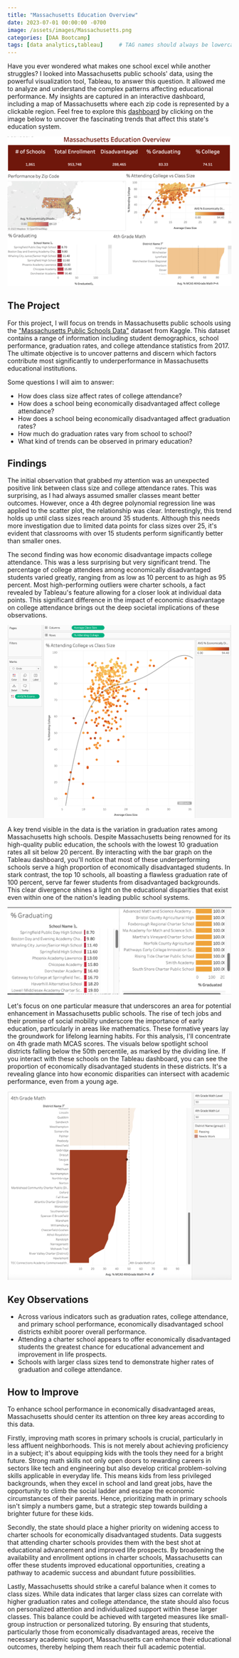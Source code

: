 ```yaml
---
title: "Massachusetts Education Overview"
date: 2023-07-01 00:00:00 -0700
image: /assets/images/Massachusetts.png
categories: [DAA Bootcamp]
tags: [data analytics,tableau]     # TAG names should always be lowercase
---
```


Have you ever wondered what makes one school excel while another struggles? I looked into Massachusetts public schools' data, using the powerful visualization tool, Tableau, to answer this question. It allowed me to analyze and understand the complex patterns affecting educational performance. My insights are captured in an interactive dashboard, including a map of Massachusetts where each zip code is represented by a clickable region. Feel free to explore this [dashboard](https://www.kaggle.com/datasets/ndalziel/massachusetts-public-schools-data) by clicking on the image below to uncover the fascinating trends that affect this state's education system.


[![by origin](/assets/images/MassDashboard.png)](https://public.tableau.com/app/profile/reid.glaze/viz/Massachusetts_16880559956770/Dashboard?publish=yes)

## The Project

For this project, I will focus on trends in Massachusetts public schools using the ["Massachusetts Public Schools Data"](https://www.kaggle.com/datasets/ndalziel/massachusetts-public-schools-data) dataset from Kaggle. This dataset contains a range of information including student demographics, school performance, graduation rates, and college attendance statistics from 2017. The ultimate objective is to uncover patterns and discern which factors contribute most significantly to underperformance in Massachusetts educational institutions.

Some questions I will aim to answer:
* How does class size affect rates of college attendance?
* How does a school being economically disadvantaged affect college attendance?
* How does a school being economically disadvantaged affect graduation rates?
* How much do graduation rates vary from school to school?
* What kind of trends can be observed in primary education?

## Findings

The initial observation that grabbed my attention was an unexpected positive link between class size and college attendance rates. This was surprising, as I had always assumed smaller classes meant better outcomes. However, once a 4th degree polynomial regression line was applied to the scatter plot, the relationship was clear. Interestingly, this trend holds up until class sizes reach around 35 students. Although this needs more investigation due to limited data points for class sizes over 25, it's evident that classrooms with over 15 students perform significantly better than smaller ones.

The second finding was how economic disadvantage impacts college attendance. This was a less surprising but very significant trend. The percentage of college attendees among economically disadvantaged students varied greatly, ranging from as low as 10 percent to as high as 95 percent. Most high-performing outliers were charter schools, a fact revealed by Tableau's feature allowing for a closer look at individual data points. This significant difference in the impact of economic disadvantage on college attendance brings out the deep societal implications of these observations.

![by origin](/assets/images/ClassSize.png)

A key trend visible in the data is the variation in graduation rates among Massachusetts high schools. Despite Massachusetts being renowned for its high-quality public education, the schools with the lowest 10 graduation rates all sit below 20 percent. By interacting with the bar graph on the Tableau dashboard, you'll notice that most of these underperforming schools serve a high proportion of economically disadvantaged students. In stark contrast, the top 10 schools, all boasting a flawless graduation rate of 100 percent, serve far fewer students from disadvantaged backgrounds. This clear divergence shines a light on the educational disparities that exist even within one of the nation's leading public school systems.

![by origin](/assets/images/BottomTop.png)

Let's focus on one particular measure that underscores an area for potential enhancement in Massachusetts public schools. The rise of tech jobs and their promise of social mobility underscore the importance of early education, particularly in areas like mathematics. These formative years lay the groundwork for lifelong learning habits. For this analysis, I'll concentrate on 4th grade math MCAS scores. The visuals below spotlight school districts falling below the 50th percentile, as marked by the dividing line. If you interact with these schools on the Tableau dashboard, you can see the proportion of economically disadvantaged students in these districts. It's a revealing glance into how economic disparities can intersect with academic performance, even from a young age.

![by origin](/assets/images/4thGrade.png)

## Key Observations

* Across various indicators such as graduation rates, college attendance, and primary school performance, economically disadvantaged school districts exhibit poorer overall performance.
* Attending a charter school appears to offer economically disadvantaged students the greatest chance for educational advancement and improvement in life prospects.
* Schools with larger class sizes tend to demonstrate higher rates of graduation and college attendance.

## How to Improve

To enhance school performance in economically disadvantaged areas, Massachusetts should center its attention on three key areas according to this data.

Firstly, improving math scores in primary schools is crucial, particularly in less affluent neighborhoods. This is not merely about achieving proficiency in a subject; it's about equipping kids with the tools they need for a bright future. Strong math skills not only open doors to rewarding careers in sectors like tech and engineering but also develop critical problem-solving skills applicable in everyday life. This means kids from less privileged backgrounds, when they excel in school and land great jobs, have the opportunity to climb the social ladder and escape the economic circumstances of their parents. Hence, prioritizing math in primary schools isn't simply a numbers game, but a strategic step towards building a brighter future for these kids.

Secondly, the state should place a higher priority on widening access to charter schools for economically disadvantaged students. Data suggests that attending charter schools provides them with the best shot at educational advancement and improved life prospects. By broadening the availability and enrollment options in charter schools, Massachusetts can offer these students improved educational opportunities, creating a pathway to academic success and abundant future possibilities.

Lastly, Massachusetts should strike a careful balance when it comes to class sizes. While data indicates that larger class sizes can correlate with higher graduation rates and college attendance, the state should also focus on personalized attention and individualized support within these larger classes. This balance could be achieved with targeted measures like small-group instruction or personalized tutoring. By ensuring that students, particularly those from economically disadvantaged areas, receive the necessary academic support, Massachusetts can enhance their educational outcomes, thereby helping them reach their full academic potential.

